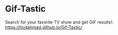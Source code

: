 # Gif-Tastic

Search for your favorite TV show and get GIF results!:
https://hodahmad.github.io/Gif-Tastic/

